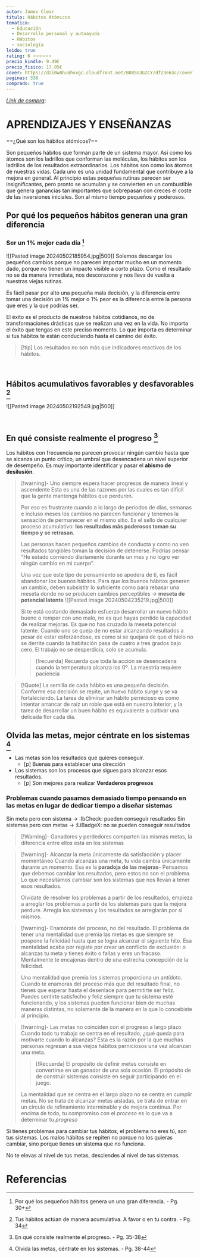 ```yaml
---
autor: James Clear
titulo: Hábitos Atómicos
tematica:
  - Educación
  - Desarrollo personal y autoayuda
  - Hábitos
  - sociología
leido: true
rating: 6 ⭐⭐⭐⭐⭐⭐
precio_kindle: 9.49€
precio_fisico: 17.05€
cover: https://d2i0w0hu6hvxgc.cloudfront.net/B085G3G2CY/df23e63c/cover.jpeg
paginas: 336
comprado: true
---
```


*[Link de compra](https://www.amazon.es/Hábitos-atómicos-Autoconocimiento-James-Clear/dp/8418118032/ref=pd_bxgy_img_sccl_2/261-1278276-2561438?pd_rd_w=vxRDB&content-id=amzn1.sym.1f3e136f-80dc-4ee2-9d0d-548611b99b5c&pf_rd_p=1f3e136f-80dc-4ee2-9d0d-548611b99b5c&pf_rd_r=WG0F0QZZD57NTF3R7TV2&pd_rd_wg=zqvCJ&pd_rd_r=4d41f049-0279-4bd6-830d-522c0f23ac6c&pd_rd_i=8418118032&psc=1)*: 




# APRENDIZAJES Y ENSEÑANZAS

==¿Qué son los hábitos atómicos?==

Son pequeños hábitos que forman parte de un sistema mayor. Así como los átomos son los ladrillos que conforman las moléculas, los hábitos son los ladrillos de los resultados extraordinarios. Los hábitos son como los átomos de nuestras vidas. Cada uno es una unidad fundamental que contribuye a la mejora en general. Al principio estas pequeñas rutinas parecen ser insignificantes, pero pronto se acumulan y se convierten en un combustible que genera ganancias tan importantes que sobrepasan con creces el coste de las inversiones iniciales. Son al mismo tiempo pequeños y poderosos. 


## Por qué los pequeños hábitos generan una gran diferencia

### Ser un 1% mejor cada día [^1]

![[Pasted image 20240502185954.jpg|500]] Solemos descargar los pequeños cambios porque no parecen importar mucho en un momento dado, porque no tienen un impacto visible a corto plazo. Como el resultado no se da manera inmediata, nos descorazone y nos lleva de vuelta a nuestras viejas rutinas. 

Es fácil pasar por alto una pequeña mala decisión, y la diferencia entre tomar una decisión un 1% mejor o 1% peor es la diferencia entre la persona que eres y la que podrías ser.
 
El éxito es el producto de nuestros hábitos cotidianos, no de transformaciones drásticas que se realizan una vez en la vida. No importa el éxito que tengas en este preciso momento. Lo que importa es determinar si tus hábitos te están conduciendo hasta el camino del éxito.

> [!tip] Los resultados no son más que indicadores reactivos de los hábitos.

<br>

## Hábitos acumulativos favorables y desfavorables [^2]
 
![[Pasted image 20240502192549.jpg|500]]


<br>

## En qué consiste realmente el progreso [^3]

Los hábitos con frecuencia no parecen provocar ningún cambio hasta que se alcanza un punto crítico, un umbral que desencadena un nivel superior de desempeño. Es muy importante identificar y pasar el **abismo de desilusión**.

> [!warning]- Uno siempre espera hacer progresos de manera lineal y ascendente
> Esta es una de las razones por las cuales es tan difícil que la gente mantenga hábitos que perduren.
> 
> Por eso es frustrante cuando a lo largo de periodos de días, semanas e incluso meses los cambios no parecen funcionar y tenemos la sensación de permanecer en el mismo sitio. Es el sello de cualquier proceso acumulativo: **los resultados más poderosos toman su tiempo y se retrasan**.
> 
> Las personas hacen pequeños cambios de conducta y como no ven resultados tangibles toman la decisión de detenerse. Podrías pensar “He estado corriendo diariamente durante un mes y no logro ver ningún cambio en mi cuerpo”.
> 
> Una vez que este tipo de pensamiento se apodera de ti, es fácil abandonar los buenos hábitos. Para que los buenos hábitos generen un cambio, deben subsistitr lo suficiente como para rebasar una meseta donde no se producen cambios perceptibles → **meseta de potencial latente** ![[Pasted image 20240504235219.jpg|500]]
> 
> Si te está costando demasiado esfuerzo desarrollar un nuevo hábito bueno o romper con uno malo, no es que hayas perdido la capacidad de realizar mejoras. Es que no has cruzado la meseta potencial latente. Cuando uno se queja de no estar alcanzando resultados a pesar de estar esforzándose, es como si se quejara de que el hielo no se derrite cuando la habitación pasa de cuatro a tres grados bajo cero. El trabajo no se desperdicia, solo se acumula. 
> 
> > [!recuerda] Recuerda que toda la acción se desencadena cuando la temperatura alcanza los 0º. La maestría requiere paciencia

> [!Quote] La semilla de cada hábito es una pequeña decisión. 
> Conforme esa decisión se repite, un huevo hábito surge y se va fortaleciendo. La tarea de eliminar un hábito pernicioso es como intentar arrancar de raíz un roble que está en nuestro interior, y la tarea de desarrollar un buen hábito es equivalente a cultivar una delicada flor cada día.

## Olvida las metas, mejor céntrate en los sistemas [^4]

* Las metas son los resultados que quieres conseguir. 
	* [p] Buenas para establecer una dirección
* Los sistemas son los procesos que sigues para alcanzar esos resultados.
	* [p] Son mejores para realizar **Verdaderos progresos**

### Problemas cuando pasamos demasiado tiempo pensando en las metas en lugar de dedicar tiempo a diseñar sistemas

Sin meta pero con sistema → :IbCheck: pueden conseguir resultados
Sin sistemas pero con metas →  :LiBadgeX: no se pueden conseguir resultados


> [!Warning]- Ganadores y perdedores comparten las mismas metas, la diferencia entre ellos está en los sistemas


> [!warning]- Alcanzar la meta únicamente da satisfacción y placer momentáneo
> Cuando alcanzas una meta, tu vida cambia únicamente durante un momento. Esa es la **paradoja de las mejoras**-
> Pensamos que debemos cambiar los resultados, pero estos no son el problema. Lo que necesitamos cambiar son los sistemas que nos llevan a tener esos resultados.
> 
> Olvídate de resolver los problemas a partir de los resultados, empieza a arreglar los problemas a partir de los sistemas para que la mejora perdure. Arregla los sistemas y los resultados se arreglarán por si mismos.

> [!warning]- Enamórate del proceso, no del resultado.
> El problema de tener una mentalidad que premia las metas es que siempre se pospone la felicidad hasta que se logra alcanzar el siguiente hito. Esa mentalidad acaba por registe por crear un conflicto de exclusión: o alcanzas tu meta y tienes éxito o fallas y eres un fracaso. Mentalmente te encajonas dentro de una estrecha concepción de la felicidad. 
> 
> Una mentalidad que premia los sistemas proporciona un antídoto. Cuando te enamoras del proceso más que del resultado final, no tienes que esperar hasta el desenlace para permitirte ser feliz. Puedes sentirte satisfecho y feliz siempre que tu sistema esté funcionando, y los sistemas pueden funcionar bien de muchas maneras distintas, no solamente de la manera en la que lo concebiste al principio.


> [!warning]- Las metas no coinciden con el progreso a largo plazo
> Cuando todo tu trabajo se centra en el resultado, ¿qué queda para motivarte cuando lo alcanzas? Esta es la razón por la que muchas personas regresan a sus viejos hábitos perniciosos una vez alcanzan una meta.
> 
>> [!Recuerda] El propósito de definir metas consiste en convertirse en un ganador de una sola ocasión. El própósito de de construir sistemas consiste en seguir participando en el juego.
>
>La mentalidad que se centra en el largo plazo no se centra en cumplir metas. No se trata de alcanzar metas aisladas, se trata de entrar en un círculo de refinamiento interminable y de mejora continua. Por encima de todo, tu compromiso con el *proceso* es lo que va a determinar tu *progreso*

Si tienes problemas para cambiar tus hábitos, el problema no eres tú, son tus sistemas. Los malos hábitos se repiten no porque no los quieras cambiar, sino porque tienes un sistema que no funciona. 

No te elevas al nivel de tus metas, desciendes al nivel de tus sistemas.




# Referencias

[^1]: Por qué los pequeños hábitos genera un una gran diferencia. - Pg. 30+
[^2]: Tus hábitos actúan de manera acumulativa. A favor o en tu contra. - Pg. 34
[^3]: En qué consiste realmente el progreso. - Pg. 35-38
[^4]: Olvida las metas, céntrate en los sistemas. - Pg. 38-44